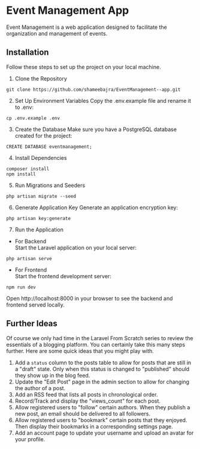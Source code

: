 # Event Management App

Event Management is a web application designed to facilitate the organization and management of events.

## Installation

Follow these steps to set up the project on your local machine.


1. Clone the Repository
```
git clone https://github.com/shameebajra/EventManagement--app.git
```
2. Set Up Environment Variables
Copy the .env.example file and rename it to .env:
```
cp .env.example .env
```
3. Create the Database
Make sure you have a PostgreSQL database created for the project:
```
CREATE DATABASE eventmanagement;
```
4. Install Dependencies

```
composer install
npm install
```
5. Run Migrations and Seeders
```
php artisan migrate --seed
```
6. Generate Application Key
Generate an application encryption key:
```
php artisan key:generate
```
7. Run the Application
* For Backend <br>
Start the Laravel application on your local server:
```
php artisan serve
```
* For Frontend <br>
Start the frontend development server:
```
npm run dev
```
Open http://localhost:8000 in your browser to see the backend and frontend served locally.

## Further Ideas

Of course we only had time in the Laravel From Scratch series to review the essentials of a blogging platform. You can certainly take this many 
steps further. Here are some quick ideas that you might play with.

1. Add a `status` column to the posts table to allow for posts that are still in a "draft" state. Only when this status is changed to "published" should they show up in the blog feed. 
2. Update the "Edit Post" page in the admin section to allow for changing the author of a post.
3. Add an RSS feed that lists all posts in chronological order.  
4. Record/Track and display the "views_count" for each post.
5. Allow registered users to "follow" certain authors. When they publish a new post, an email should be delivered to all followers.
6. Allow registered users to "bookmark" certain posts that they enjoyed. Then display their bookmarks in a corresponding settings page.
7. Add an account page to update your username and upload an avatar for your profile.
